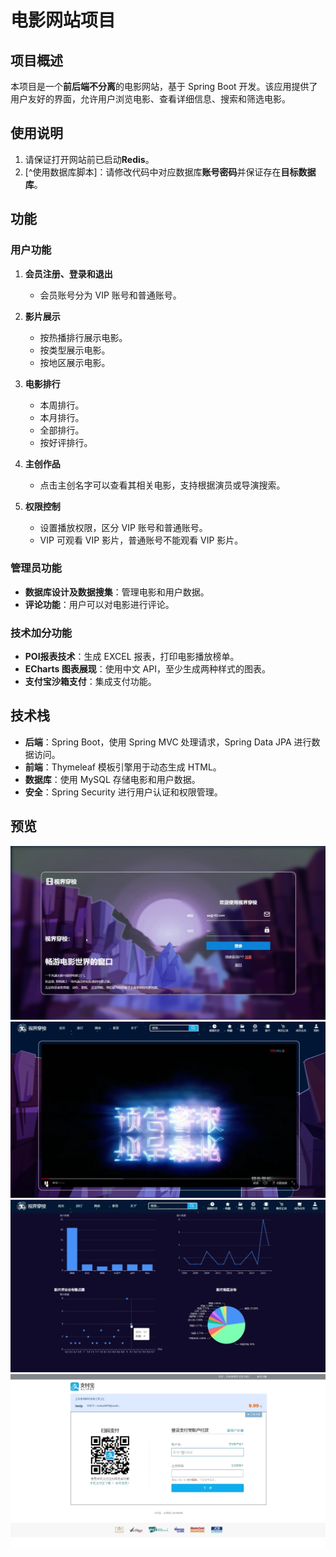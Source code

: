 # 电影网站项目

## 项目概述

本项目是一个**前后端不分离**的电影网站，基于 Spring Boot 开发。该应用提供了用户友好的界面，允许用户浏览电影、查看详细信息、搜索和筛选电影。

## 使用说明

1. 请保证打开网站前已启动**Redis**。
2. [^使用数据库脚本]：请修改代码中对应数据库**账号密码**并保证存在**目标数据库**。

## 功能

### 用户功能
1. **会员注册、登录和退出**
   - 会员账号分为 VIP 账号和普通账号。

2. **影片展示**
   - 按热播排行展示电影。
   - 按类型展示电影。
   - 按地区展示电影。

3. **电影排行**
   - 本周排行。
   - 本月排行。
   - 全部排行。
   - 按好评排行。

4. **主创作品**
   - 点击主创名字可以查看其相关电影，支持根据演员或导演搜索。

5. **权限控制**
   - 设置播放权限，区分 VIP 账号和普通账号。
   - VIP 可观看 VIP 影片，普通账号不能观看 VIP 影片。

### 管理员功能
- **数据库设计及数据搜集**：管理电影和用户数据。
- **评论功能**：用户可以对电影进行评论。

### 技术加分功能
- **POI报表技术**：生成 EXCEL 报表，打印电影播放榜单。
- **ECharts 图表展现**：使用中文 API，至少生成两种样式的图表。
- **支付宝沙箱支付**：集成支付功能。

## 技术栈

- **后端**：Spring Boot，使用 Spring MVC 处理请求，Spring Data JPA 进行数据访问。
- **前端**：Thymeleaf 模板引擎用于动态生成 HTML。
- **数据库**：使用 MySQL 存储电影和用户数据。
- **安全**：Spring Security 进行用户认证和权限管理。

## 预览

![preview00](/preview/00preview.png)
![preview01](/preview/01preview.png)
![preview02](/preview/02preview.png)
![preview03](/preview/03preview.png)


